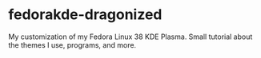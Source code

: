 # fedorakde-dragonized
My customization of my Fedora Linux 38 KDE Plasma. Small tutorial about the themes I use, programs, and more.
